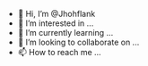 - 👋 Hi, I’m @Jhohflank
- 👀 I’m interested in ...
- 🌱 I’m currently learning ...
- 💞️ I’m looking to collaborate on ...
- 📫 How to reach me ...

<!---
Jhohflank/Jhohflank is a ✨ special ✨ repository because its `README.md` (this file) appears on your GitHub profile.
You can click the Preview link to take a look at your changes.
--->
